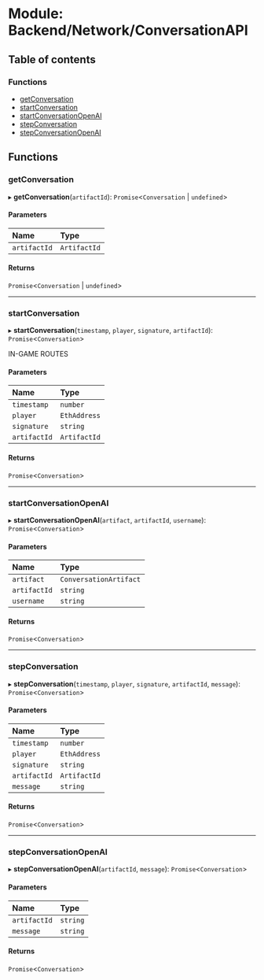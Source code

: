 # Module: Backend/Network/ConversationAPI

## Table of contents

### Functions

- [getConversation](Backend_Network_ConversationAPI.md#getconversation)
- [startConversation](Backend_Network_ConversationAPI.md#startconversation)
- [startConversationOpenAI](Backend_Network_ConversationAPI.md#startconversationopenai)
- [stepConversation](Backend_Network_ConversationAPI.md#stepconversation)
- [stepConversationOpenAI](Backend_Network_ConversationAPI.md#stepconversationopenai)

## Functions

### getConversation

▸ **getConversation**(`artifactId`): `Promise`<`Conversation` \| `undefined`\>

#### Parameters

| Name         | Type         |
| :----------- | :----------- |
| `artifactId` | `ArtifactId` |

#### Returns

`Promise`<`Conversation` \| `undefined`\>

---

### startConversation

▸ **startConversation**(`timestamp`, `player`, `signature`, `artifactId`): `Promise`<`Conversation`\>

IN-GAME ROUTES

#### Parameters

| Name         | Type         |
| :----------- | :----------- |
| `timestamp`  | `number`     |
| `player`     | `EthAddress` |
| `signature`  | `string`     |
| `artifactId` | `ArtifactId` |

#### Returns

`Promise`<`Conversation`\>

---

### startConversationOpenAI

▸ **startConversationOpenAI**(`artifact`, `artifactId`, `username`): `Promise`<`Conversation`\>

#### Parameters

| Name         | Type                   |
| :----------- | :--------------------- |
| `artifact`   | `ConversationArtifact` |
| `artifactId` | `string`               |
| `username`   | `string`               |

#### Returns

`Promise`<`Conversation`\>

---

### stepConversation

▸ **stepConversation**(`timestamp`, `player`, `signature`, `artifactId`, `message`): `Promise`<`Conversation`\>

#### Parameters

| Name         | Type         |
| :----------- | :----------- |
| `timestamp`  | `number`     |
| `player`     | `EthAddress` |
| `signature`  | `string`     |
| `artifactId` | `ArtifactId` |
| `message`    | `string`     |

#### Returns

`Promise`<`Conversation`\>

---

### stepConversationOpenAI

▸ **stepConversationOpenAI**(`artifactId`, `message`): `Promise`<`Conversation`\>

#### Parameters

| Name         | Type     |
| :----------- | :------- |
| `artifactId` | `string` |
| `message`    | `string` |

#### Returns

`Promise`<`Conversation`\>

